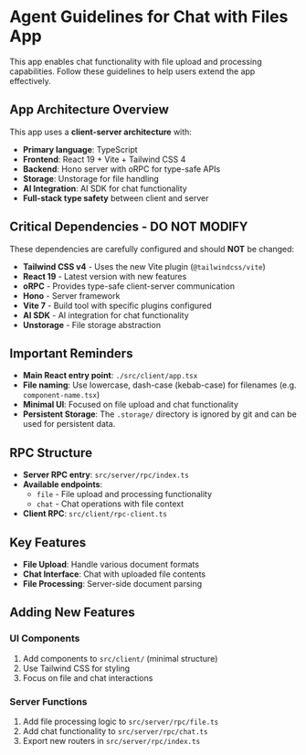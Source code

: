 # Agent Guidelines for Chat with Files App

This app enables chat functionality with file upload and processing capabilities. Follow these guidelines to help users extend the app effectively.

## App Architecture Overview

This app uses a **client-server architecture** with:

- **Primary language**: TypeScript
- **Frontend**: React 19 + Vite + Tailwind CSS 4
- **Backend**: Hono server with oRPC for type-safe APIs
- **Storage**: Unstorage for file handling
- **AI Integration**: AI SDK for chat functionality
- **Full-stack type safety** between client and server

## Critical Dependencies - DO NOT MODIFY

These dependencies are carefully configured and should **NOT** be changed:

- **Tailwind CSS v4** - Uses the new Vite plugin (`@tailwindcss/vite`)
- **React 19** - Latest version with new features
- **oRPC** - Provides type-safe client-server communication
- **Hono** - Server framework
- **Vite 7** - Build tool with specific plugins configured
- **AI SDK** - AI integration for chat functionality
- **Unstorage** - File storage abstraction

## Important Reminders

- **Main React entry point**: `./src/client/app.tsx`
- **File naming**: Use lowercase, dash-case (kebab-case) for filenames (e.g. `component-name.tsx`)
- **Minimal UI**: Focused on file upload and chat functionality
- **Persistent Storage**: The `.storage/` directory is ignored by git and can be used for persistent data.

## RPC Structure

- **Server RPC entry**: `src/server/rpc/index.ts`
- **Available endpoints**:
  - `file` - File upload and processing functionality
  - `chat` - Chat operations with file context
- **Client RPC**: `src/client/rpc-client.ts`

## Key Features

- **File Upload**: Handle various document formats
- **Chat Interface**: Chat with uploaded file contents
- **File Processing**: Server-side document parsing

## Adding New Features

### UI Components

1. Add components to `src/client/` (minimal structure)
2. Use Tailwind CSS for styling
3. Focus on file and chat interactions

### Server Functions

1. Add file processing logic to `src/server/rpc/file.ts`
2. Add chat functionality to `src/server/rpc/chat.ts`
3. Export new routers in `src/server/rpc/index.ts`
